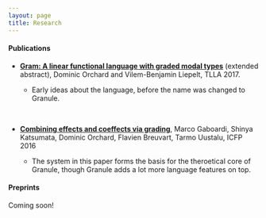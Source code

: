 ```yaml
---
layout: page
title: Research
---
```


#### Publications

* [__Gram: A linear functional language with graded modal types__](http://www.cs.ox.ac.uk/conferences/fscd2017/preproceedings_unprotected/TLLA_Orchard.pdf) (extended
  abstract), Dominic Orchard and Vilem-Benjamin Liepelt, TLLA 2017.

    - Early ideas about the language, before the name was changed to Granule.

<br/>

* [__Combining effects and coeffects via grading__](https://kar.kent.ac.uk/57480/1/bieffects.pdf),
  Marco Gaboardi, Shinya Katsumata, Dominic Orchard, Flavien Breuvart,
  Tarmo Uustalu, ICFP 2016

    - The system in this paper forms the basis for the theroetical core of Granule, though Granule adds a lot more language features on top.

#### Preprints

Coming soon!
